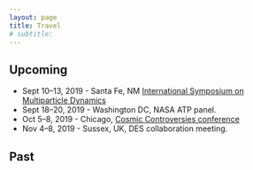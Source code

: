 ```yaml
---
layout: page
title: Travel
# subtitle: 
---
```

## Upcoming

* Sept 10&ndash;13, 2019 -  Santa Fe, NM [International Symposium on Multiparticle Dynamics](http://www.cvent.com/events/xlix-international-symposium-on-multiparticle-dynamics/event-summary-a2ba6046811b4da1adcc2efe2225dda7.aspx?dvce=1)
* Sept 18&ndash;20, 2019 -  Washington DC,  NASA ATP panel. 
* Oct 5&ndash;8, 2019 -  Chicago, [Cosmic Controversies conference](https://voices.uchicago.edu/cosmiccontroversies/)
* Nov 4&ndash;8, 2019 -  Sussex, UK, DES collaboration meeting. 


## Past
